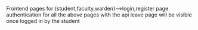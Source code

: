 Frontend pages for (student,faculty,warden)-->login,register page
authentication for all the above pages with the api
leave page will be visible once logged in by the student